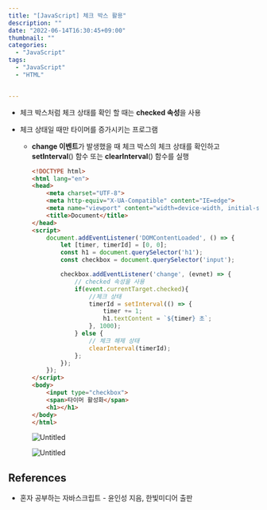 ```yaml
---
title: "[JavaScript] 체크 박스 활용"
description: ""
date: "2022-06-14T16:30:45+09:00"
thumbnail: ""
categories:
  - "JavaScript"
tags:
  - "JavaScript"
  - "HTML"


---
```

<!--more-->

- 체크 박스처럼 체크 상태를 확인 할 때는 **checked 속성**을 사용

- 체크 상태일 때만 타이머를 증가시키는 프로그램
    - **change 이벤트**가 발생했을 때 체크 박스의 체크 상태를 확인하고 **setInterval**() 함수 또는 **clearInterval**() 함수를 실행
        
        ```html
        <!DOCTYPE html>
        <html lang="en">
        <head>
            <meta charset="UTF-8">
            <meta http-equiv="X-UA-Compatible" content="IE=edge">
            <meta name="viewport" content="width=device-width, initial-scale=1.0">
            <title>Document</title>
        </head>
        <script>
            document.addEventListener('DOMContentLoaded', () => {
                let [timer, timerId] = [0, 0];
                const h1 = document.querySelector('h1');
                const checkbox = document.querySelector('input');
        
                checkbox.addEventListener('change', (evnet) => {
                    // checked 속성을 사용
                    if(event.currentTarget.checked){
                        //체크 상태
                        timerId = setInterval(() => {
                            timer += 1;
                            h1.textContent = `${timer} 초`;
                        }, 1000);
                    } else {
                        // 체크 해제 상태
                        clearInterval(timerId);
                    };
                });
            });
        </script>
        <body>
            <input type="checkbox">
            <span>타이머 활성화</span>
            <h1></h1>
        </body>
        </html>
        ```
        
        ![Untitled](/images/lang_javascript/study_1/JavaScript_체크_박스_활용/Untitled.png)
        
        ![Untitled](/images/lang_javascript/study_1/JavaScript_체크_박스_활용/Untitled%201.png)
        

## References

- 혼자 공부하는 자바스크립트 - 윤인성 지음, 한빛미디어 출판